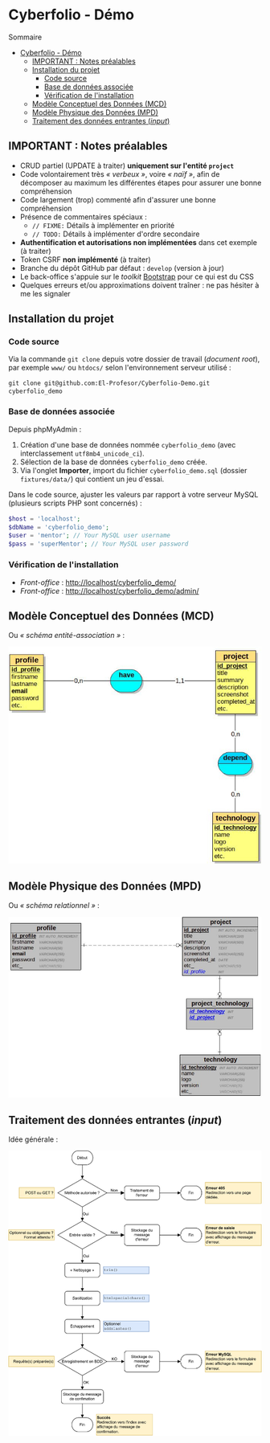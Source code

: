 # Cyberfolio - Démo

<!-- TOC -->
Sommaire
- [Cyberfolio - Démo](#cyberfolio---démo)
  - [IMPORTANT : Notes préalables](#important--notes-préalables)
  - [Installation du projet](#installation-du-projet)
    - [Code source](#code-source)
    - [Base de données associée](#base-de-données-associée)
    - [Vérification de l'installation](#vérification-de-linstallation)
  - [Modèle Conceptuel des Données (MCD)](#modèle-conceptuel-des-données-mcd)
  - [Modèle Physique des Données (MPD)](#modèle-physique-des-données-mpd)
  - [Traitement des données entrantes (*input*)](#traitement-des-données-entrantes-input)
<!-- /TOC -->

## IMPORTANT : Notes préalables

- CRUD partiel (UPDATE à traiter) **uniquement sur l'entité `project`**
- Code volontairement très *« verbeux »*, voire *« naïf »*, afin de décomposer au maximum les différentes étapes pour assurer une bonne compréhension
- Code largement (trop) commenté afin d'assurer une bonne compréhension
- Présence de commentaires spéciaux :
  - `// FIXME:` Détails à implémenter en priorité
  - `// TODO:` Détails à implémenter d'ordre secondaire
- **Authentification et autorisations non implémentées** dans cet exemple (à traiter)
- Token CSRF **non implémenté** (à traiter)
- Branche du dépôt GitHub par défaut : `develop` (version à jour)
- Le back-office s'appuie sur le *toolkit* [Bootstrap](https://getbootstrap.com/) pour ce qui est du CSS
- Quelques erreurs et/ou approximations doivent traîner : ne pas hésiter à me les signaler 

## Installation du projet

### Code source

Via la commande `git clone` depuis votre dossier de travail (*document root*), par exemple `www/` ou `htdocs/` selon l'environnement serveur utilisé :
```shell
git clone git@github.com:El-Profesor/Cyberfolio-Demo.git cyberfolio_demo
```

### Base de données associée

Depuis phpMyAdmin :
1. Création d'une base de données nommée `cyberfolio_demo` (avec interclassement `utf8mb4_unicode_ci`).
2. Sélection de la base de données `cyberfolio_demo` créée.
3. Via l'onglet **Importer**, import du fichier `cyberfolio_demo.sql` (dossier `fixtures/data/`) qui contient un jeu d'essai.

Dans le code source, ajuster les valeurs par rapport à votre serveur MySQL (plusieurs scripts PHP sont concernés) :
```php
$host = 'localhost';
$dbName = 'cyberfolio_demo';
$user = 'mentor'; // Your MySQL user username
$pass = 'superMentor'; // Your MySQL user password
```

### Vérification de l'installation

- *Front-office* : [http://localhost/cyberfolio_demo/](http://localhost/cyberfolio_demo/ "Accès au front-office")
- *Front-office* : [http://localhost/cyberfolio_demo/admin/](http://localhost/cyberfolio_demo/admin/ "Accès au back-office")

## Modèle Conceptuel des Données (MCD)

Ou *« schéma entité-association »* :

![MCD Cyberfolio](stuff/cyberfolio_mcd.jpg "MCD Cyberfolio")

## Modèle Physique des Données (MPD)

Ou *« schéma relationnel »* :

![MPD Cyberfolio](stuff/cyberfolio_mpd.jpg "MPD Cyberfolio")

## Traitement des données entrantes (*input*)

Idée générale :

![Traitement de données entrantes](stuff/input_validation.drawio.svg "Traitement de données entrantes")
